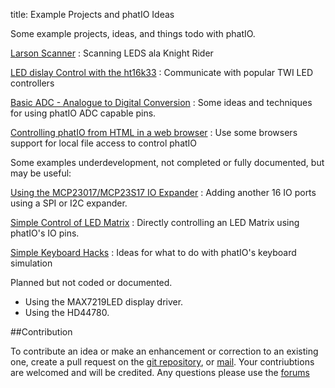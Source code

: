 title:	Example Projects and phatIO Ideas

Some example projects, ideas, and things todo with phatIO.

[Larson Scanner](larson_scanner/)
:	Scanning LEDS ala Knight Rider

[LED dislay Control with the ht16k33](ht16k33/)
:	Communicate with popular TWI LED controllers

[Basic ADC - Analogue to Digital Conversion](basic_adc/)
:	Some ideas and techniques for using phatIO ADC capable pins.

[Controlling phatIO from HTML in a web browser](html/)
:	Use some browsers support for local file access to control phatIO


Some examples underdevelopment, not completed or fully documented, but may be useful:

[Using the MCP23017/MCP23S17 IO Expander](mcp23X17/)
:	Adding another 16 IO ports using a SPI or I2C expander.

[Simple Control of LED Matrix](led_matrix/)
:	Directly controlling an LED Matrix using phatIO's IO pins.

[Simple Keyboard Hacks](keyboard/)
:	Ideas for what to do with phatIO's keyboard simulation


Planned but not coded or documented.

*	Using the MAX7219LED display driver.
*	Using the HD44780.


##Contribution

To contribute an idea or make an enhancement or correction to an existing one, create a pull request on the [git repository](github.com/phatio/ideas), or [mail](mailto:andrew@rocketnumbernine.com).  Your contriubtions are welcomed and will be credited.  Any questions please use the [forums](http://www.phatio.com/forum/viewforum.php?f=7&sid=85ba717a4deb0ea2e0af86e029fa002d)